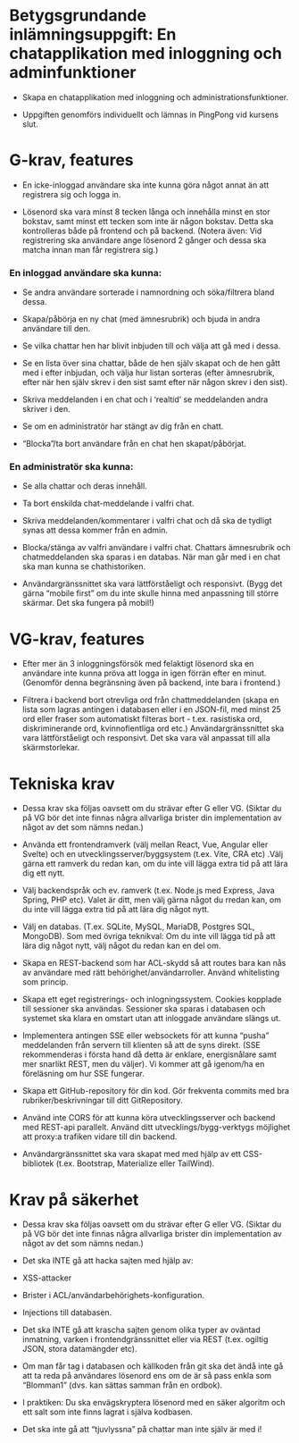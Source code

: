 # Betygsgrundande inlämningsuppgift: En chatapplikation med inloggning och adminfunktioner

- Skapa en chatapplikation med inloggning och administrationsfunktioner.

- Uppgiften genomförs individuellt och lämnas in PingPong vid kursens slut.

# G-krav, features

- En icke-inloggad användare ska inte kunna göra något annat än att registrera sig och logga in.

- Lösenord ska vara minst 8 tecken långa och innehålla minst en stor bokstav, samt minst ett tecken som inte är någon bokstav.
  Detta ska kontrolleras både på frontend och på backend. (Notera även: Vid registrering ska användare ange lösenord 2 gånger och dessa ska matcha innan man får registrera sig.)

### En inloggad användare ska kunna:

- Se andra användare sorterade i namnordning och söka/filtrera bland dessa.

- Skapa/påbörja en ny chat (med ämnesrubrik) och bjuda in andra användare till den.

- Se vilka chattar hen har blivit inbjuden till och välja att gå med i dessa.

- Se en lista över sina chattar, både de hen själv skapat och de hen gått med i efter inbjudan, och välja hur listan sorteras (efter ämnesrubrik, efter när hen själv skrev i den sist samt efter när någon skrev i den sist).

- Skriva meddelanden i en chat och i ‘realtid’ se meddelanden andra skriver i den.

- Se om en administratör har stängt av dig från en chatt.

- “Blocka”/ta bort användare från en chat hen skapat/påbörjat.

### En administratör ska kunna:

- Se alla chattar och deras innehåll.

- Ta bort enskilda chat-meddelande i valfri chat.

- Skriva meddelanden/kommentarer i valfri chat och då ska de tydligt synas att dessa kommer från en admin.

- Blocka/stänga av valfri användare i valfri chat.
  Chattars ämnesrubrik och chatmeddelanden ska sparas i en databas.
  När man går med i en chat ska man kunna se chathistoriken.

- Användargränssnittet ska vara lättförståeligt och responsivt. (Bygg det gärna “mobile first” om du inte skulle hinna med anpassning till större skärmar. Det ska fungera på mobil!)

# VG-krav, features

- Efter mer än 3 inloggningsförsök med felaktigt lösenord ska en användare inte kunna pröva att logga in igen förrän efter en minut. (Genomför denna begränsning även på backend, inte bara i frontend.)

- Filtrera i backend bort otrevliga ord från chattmeddelanden (skapa en lista som lagras antingen i databasen eller i en JSON-fil, med minst 25 ord eller fraser som automatiskt filteras bort - t.ex. rasistiska ord, diskriminerande ord, kvinnofientliga ord etc.)
  Användargränssnittet ska vara lättförståeligt och responsivt. Det ska vara väl anpassat till alla skärmstorlekar.

# Tekniska krav

- Dessa krav ska följas oavsett om du strävar efter G eller VG. (Siktar du på VG bör det inte finnas några allvarliga brister din implementation av något av det som nämns nedan.)

- Använda ett frontendramverk (välj mellan React, Vue, Angular eller Svelte) och en utvecklingsserver/byggsystem (t.ex. Vite, CRA etc) .Välj gärna ett ramverk du redan kan, om du inte vill lägga extra tid på att lära dig ett nytt.

- Välj backendspråk och ev. ramverk (t.ex. Node.js med Express, Java Spring, PHP etc). Valet är ditt, men välj gärna något du rredan kan, om du inte vill lägga extra tid på att lära dig något nytt.

- Välj en databas. (T.ex. SQLite, MySQL, MariaDB, Postgres SQL, MongoDB). Som med övriga teknikval: Om du inte vill lägga tid på att lära dig något nytt, välj något du redan kan en del om.

- Skapa en REST-backend som har ACL-skydd så att routes bara kan nås av användare med rätt behörighet/användarroller. Använd whitelisting som princip.

- Skapa ett eget registrerings- och inlogningssystem. Cookies kopplade till sessioner ska användas. Sessioner ska sparas i databasen och systemet ska klara en omstart utan att inloggade användare slängs ut.

- Implementera antingen SSE eller websockets för att kunna “pusha” meddelanden från servern till klienten så att de syns direkt. (SSE rekommenderas i första hand då detta är enklare, energisnålare samt mer snarlikt REST, men du väljer). Vi kommer att gå igenom/ha en föreläsning om hur SSE fungerar.

- Skapa ett GitHub-repository för din kod. Gör frekventa commits med bra rubriker/beskrivningar till ditt GitRepository.

- Använd inte CORS för att kunna köra utvecklingsserver och backend med REST-api parallelt. Använd ditt utvecklings/bygg-verktygs möjlighet att proxy:a trafiken vidare till din backend.

- Användargränssnittet ska vara skapat med med hjälp av ett CSS-bibliotek (t.ex. Bootstrap, Materialize eller TailWind).

# Krav på säkerhet

- Dessa krav ska följas oavsett om du strävar efter G eller VG. (Siktar du på VG bör det inte finnas några allvarliga brister din implementation av något av det som nämns nedan.)

- Det ska INTE gå att hacka sajten med hjälp av:

- XSS-attacker

- Brister i ACL/användarbehörighets-konfiguration.

- Injections till databasen.

- Det ska INTE gå att krascha sajten genom olika typer av oväntad inmatning, varken i frontendgränssnittet eller via REST (t.ex. ogiltig JSON, stora datamängder etc).

- Om man får tag i databasen och källkoden från git ska det ändå inte gå att ta reda på användares lösenord ens om de är så pass enkla som “Blomman1” (dvs. kan sättas samman från en ordbok).

- I praktiken: Du ska envägskryptera lösenord med en säker algoritm och ett salt som inte finns lagrat i själva kodbasen.

- Det ska inte gå att “tjuvlyssna” på chattar man inte själv är med i!
